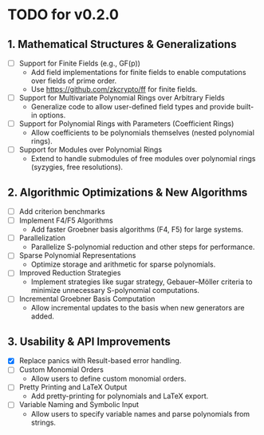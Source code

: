 # TODO for v0.2.0

## 1. Mathematical Structures & Generalizations
- [ ] Support for Finite Fields (e.g., GF(p))
    - Add field implementations for finite fields to enable computations over fields of prime order.
    - Use https://github.com/zkcrypto/ff for finite fields.
- [ ] Support for Multivariate Polynomial Rings over Arbitrary Fields
    - Generalize code to allow user-defined field types and provide built-in options.
- [ ] Support for Polynomial Rings with Parameters (Coefficient Rings)
    - Allow coefficients to be polynomials themselves (nested polynomial rings).
- [ ] Support for Modules over Polynomial Rings
    - Extend to handle submodules of free modules over polynomial rings (syzygies, free resolutions).

## 2. Algorithmic Optimizations & New Algorithms
- [ ] Add criterion benchmarks
- [ ] Implement F4/F5 Algorithms
    - Add faster Groebner basis algorithms (F4, F5) for large systems.
- [ ] Parallelization
    - Parallelize S-polynomial reduction and other steps for performance.
- [ ] Sparse Polynomial Representations
    - Optimize storage and arithmetic for sparse polynomials.
- [ ] Improved Reduction Strategies
    - Implement strategies like sugar strategy, Gebauer–Möller criteria to minimize unnecessary S-polynomial computations.
- [ ] Incremental Groebner Basis Computation
    - Allow incremental updates to the basis when new generators are added.

## 3. Usability & API Improvements
- [x] Replace panics with Result-based error handling.
- [ ] Custom Monomial Orders
    - Allow users to define custom monomial orders.
- [ ] Pretty Printing and LaTeX Output
    - Add pretty-printing for polynomials and LaTeX export.
- [ ] Variable Naming and Symbolic Input
    - Allow users to specify variable names and parse polynomials from strings.